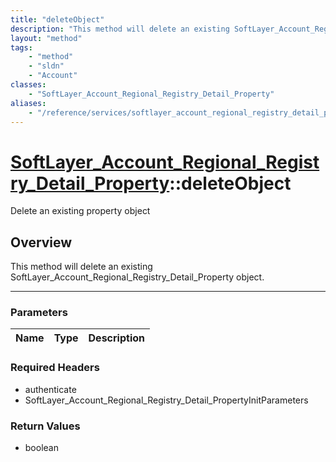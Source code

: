 ```yaml
---
title: "deleteObject"
description: "This method will delete an existing SoftLayer_Account_Regional_Registry_Detail_Property object."
layout: "method"
tags:
    - "method"
    - "sldn"
    - "Account"
classes:
    - "SoftLayer_Account_Regional_Registry_Detail_Property"
aliases:
    - "/reference/services/softlayer_account_regional_registry_detail_property/deleteObject"
---
```

# [SoftLayer_Account_Regional_Registry_Detail_Property](/reference/services/SoftLayer_Account_Regional_Registry_Detail_Property)::deleteObject


Delete an existing property object


## Overview 
This method will delete an existing SoftLayer_Account_Regional_Registry_Detail_Property object. 

-----

### Parameters 
|Name | Type | Description |
| --- | --- | --- |


### Required Headers
* authenticate
* SoftLayer_Account_Regional_Registry_Detail_PropertyInitParameters


### Return Values
* boolean




